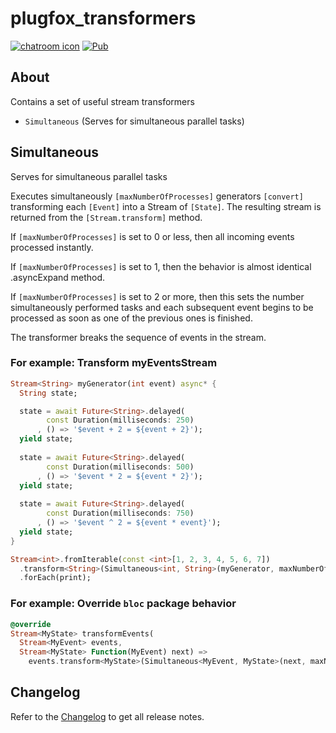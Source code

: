 # plugfox_transformers  
  
[![chatroom icon](https://patrolavia.github.io/telegram-badge/chat.png)](https://t.me/PlugFox)
[![Pub](https://img.shields.io/pub/v/plugfox_transformers.svg)](https://pub.dartlang.org/packages/plugfox_transformers)  
  
## About  
  
Сontains a set of useful stream transformers
+ `Simultaneous` (Serves for simultaneous parallel tasks)
  

## Simultaneous
  
Serves for simultaneous parallel tasks

Executes simultaneously `[maxNumberOfProcesses]` generators `[convert]`
transforming each `[Event]` into a Stream of `[State]`.
The resulting stream is returned from the `[Stream.transform]` method.

If `[maxNumberOfProcesses]` is set to 0 or less, then all
incoming events processed instantly.

If `[maxNumberOfProcesses]` is set to 1, then the
behavior is almost identical .asyncExpand method.

If `[maxNumberOfProcesses]` is set to 2 or more, then this sets the number
simultaneously performed tasks and each subsequent event begins to be processed
as soon as one of the previous ones is finished.
 
The transformer breaks the sequence of events in the stream.
  

### For example: Transform myEventsStream

```dart
Stream<String> myGenerator(int event) async* {
  String state;

  state = await Future<String>.delayed(
        const Duration(milliseconds: 250)
      , () => '$event + 2 = ${event + 2}');
  yield state;
  
  state = await Future<String>.delayed(
        const Duration(milliseconds: 500)
      , () => '$event * 2 = ${event * 2}');
  yield state;
  
  state = await Future<String>.delayed(
        const Duration(milliseconds: 750)
      , () => '$event ^ 2 = ${event * event}');
  yield state;
}

Stream<int>.fromIterable(const <int>[1, 2, 3, 4, 5, 6, 7])
  .transform<String>(Simultaneous<int, String>(myGenerator, maxNumberOfProcesses: 2))
  .forEach(print);
```

### For example: Override `bloc` package behavior  
  
```dart
@override  
Stream<MyState> transformEvents(
  Stream<MyEvent> events,
  Stream<MyState> Function(MyEvent) next) => 
    events.transform<MyState>(Simultaneous<MyEvent, MyState>(next, maxNumberOfProcesses: 0));
```
  
  
## Changelog  
  
Refer to the [Changelog](https://github.com/plugfox/plugfox_transformers/blob/master/CHANGELOG.md) to get all release notes.  
  
  